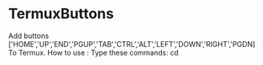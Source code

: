 # TermuxButtons
Add buttons ['HOME','UP','END','PGUP','TAB','CTRL','ALT','LEFT','DOWN','RIGHT','PGDN] To Termux.
How to use :
Type these commands:
cd 
